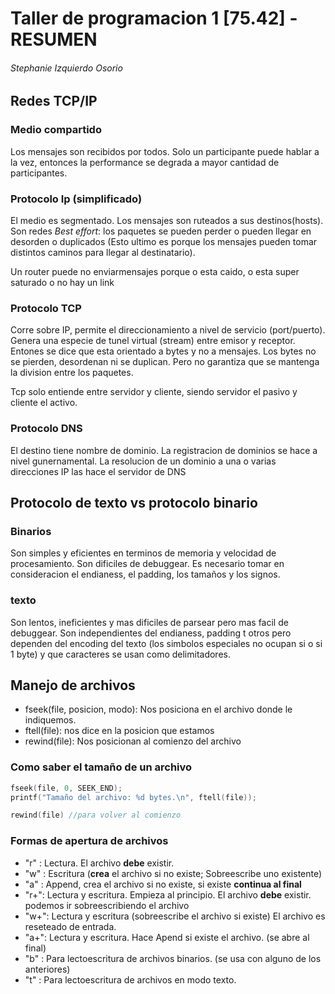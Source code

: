 # Taller de programacion 1 [75.42] - **RESUMEN**
###### Stephanie Izquierdo Osorio


## **Redes TCP/IP**

### Medio compartido
Los mensajes son recibidos por todos. Solo un participante puede hablar a la vez, entonces la performance se degrada a mayor cantidad de participantes.

### Protocolo Ip (simplificado)
El medio es segmentado. Los mensajes son ruteados a sus destinos(hosts).
Son redes _Best effort_: los paquetes se pueden perder o pueden llegar en desorden o duplicados (Esto ultimo es porque los mensajes pueden tomar distintos caminos para llegar al destinatario).

Un router puede no enviarmensajes porque o esta caido, o esta super saturado o no hay un link

### Protocolo TCP
Corre sobre IP, permite el direccionamiento a nivel de servicio (port/puerto).
Genera una especie de tunel virtual (stream) entre emisor y receptor. Entones se dice que esta orientado a bytes y no a mensajes. Los bytes no se pierden, desordenan ni se duplican.
Pero no garantiza que se mantenga la division entre los paquetes.

Tcp solo entiende entre servidor y cliente, siendo servidor el pasivo y cliente el activo.

### Protocolo DNS

El destino tiene nombre de dominio.
La registracion de dominios se hace a nivel gunernamental.
La resolucion de un dominio a una o varias direcciones IP las hace el servidor de DNS

## Protocolo de texto vs protocolo binario

### Binarios
Son simples y eficientes en terminos de memoria y velocidad de procesamiento. Son dificiles de debuggear. Es necesario tomar en consideracion el endianess, el padding, los tamaños y los signos.

### texto

Son lentos, ineficientes y mas dificiles de parsear pero mas facil de debuggear. Son independientes del endianess, padding t otros pero dependen del encoding del texto (los simbolos especiales no ocupan si o si 1 byte) y que caracteres se usan como delimitadores.


## **Manejo de archivos**

- fseek(file, posicion, modo): Nos posiciona en el archivo donde le indiquemos.
- ftell(file): nos dice en la posicion que estamos
- rewind(file): Nos posicionan al comienzo del archivo


### Como saber el tamaño de un archivo
```C
fseek(file, 0, SEEK_END);
printf("Tamaño del archivo: %d bytes.\n", ftell(file));

rewind(file) //para volver al comienzo
```

### Formas de apertura de archivos

- "r" : Lectura. El archivo **debe** existir.
- "w" : Escritura (**crea** el archivo si no existe; Sobreescribe uno existente)
- "a" : Append, crea el archivo si no existe, si existe **continua al final**
- "r+": Lectura y escritura. Empieza al principio. El archivo **debe** existir. podemos ir sobreescribiendo el archivo
- "w+": Lectura y escritura (sobreescribe el archivo si existe) El archivo es reseteado de entrada.
- "a+": Lectura y escritura. Hace Apend si existe el archivo. (se abre al final)
- "b" : Para lectoescritura de archivos binarios. (se usa con alguno de los anteriores)
- "t" : Para lectoescritura de archivos en modo texto.
